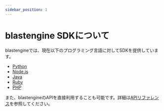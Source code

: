 ```yaml
---
sidebar_position: 1
---
```


# blastengine SDKについて

blastengineでは、現在以下のプログラミング言語に対してSDKを提供しています。

- [Python](./python/)
- [Node.js](./nodejs/)
- [Java](./java/)
- [Ruby](./ruby/)
- [PHP](./php/)

また、blastengineのAPIを直接利用することも可能です。詳細は[APIリファレンス](https://blastengine.jp/documents/)を参照してください。

